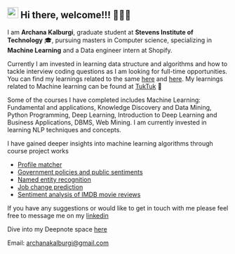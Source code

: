 ## <img src="https://media.giphy.com/media/hvRJCLFzcasrR4ia7z/giphy.gif" width="25px"> Hi there, welcome!!! 🙋🏻‍♀️

I am **Archana Kalburgi**, graduate student at **Stevens Institute of Technology** 🎓, pursuing masters in Computer science, specializing in **Machine Learning** and a Data engineer intern at Shopify.

Currently I am invested in learning data structure and algorithms and how to tackle interview coding questions as I am looking for full-time opportunities. You can find my learnings related to the same [here](https://github.com/archanakalburgi/Algorithms) and [here](https://archanakalburgi.github.io/code_challenges/). My learnings related to Machine learning can be found at [TukTuk](https://archanakalburgi.github.io/tuktuk/) 🐢 

Some of the courses I have completed includes Machine Learning: Fundamental and applications, Knowledge Discovery and Data Mining, Python Programming, Deep Learning, Introduction to Deep Learning and Business Applications, DBMS, Web Mining. I am currently invested in learning NLP techniques and concepts.

I have gained deeper insights into machine learning algorithms through course project works
- [Profile matcher](https://github.com/archanakalburgi/profile_matcher)
- [Government policies and public sentiments](https://github.com/archanakalburgi/govt_policies_public_sentiments) 
- [Named entity recognition](https://github.com/archanakalburgi/Named_Entity_Recognition)
- [Job change prediction](https://github.com/archanakalburgi/job_change_prediction_project)
- [Sentiment analysis of IMDB movie reviews](https://github.com/archanakalburgi/sentiment_analysis_imdb)

If you have any suggestions or would like to get in touch with me please feel free to message me on my [linkedin](https://www.linkedin.com/in/archana-kalburgi/) 

Dive into my Deepnote space [here](https://deepnote.com/workspace/archanakalburgi-00bcc156-9f71-49bf-9a59-db8dd2107034)

Email: archanakalburgi@gmail.com 
